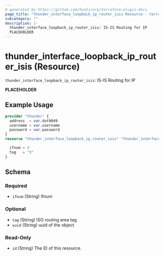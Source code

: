 ```yaml
---
# generated by https://github.com/hashicorp/terraform-plugin-docs
page_title: "thunder_interface_loopback_ip_router_isis Resource - terraform-provider-thunder"
subcategory: ""
description: |-
  thunder_interface_loopback_ip_router_isis: IS-IS Routing for IP
  PLACEHOLDER
---
```


# thunder_interface_loopback_ip_router_isis (Resource)

`thunder_interface_loopback_ip_router_isis`: IS-IS Routing for IP

__PLACEHOLDER__

## Example Usage

```terraform
provider "thunder" {
  address  = var.dut9049
  username = var.username
  password = var.password
}
resource "thunder_interface_loopback_ip_router_isis" "thunder_interface_loopback_ip_router_isis" {

  ifnum = 4
  tag   = "3"
}
```

<!-- schema generated by tfplugindocs -->
## Schema

### Required

- `ifnum` (String) Ifnum

### Optional

- `tag` (String) ISO routing area tag
- `uuid` (String) uuid of the object

### Read-Only

- `id` (String) The ID of this resource.


